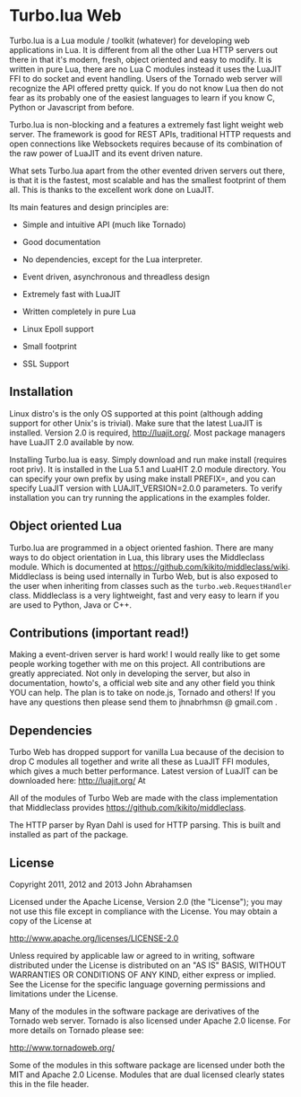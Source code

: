 Turbo.lua Web 
=============
Turbo.lua is a Lua module / toolkit (whatever) for developing web applications in Lua. It is different from all the other Lua HTTP servers out there in that it's modern, fresh, object oriented and easy to modify.
It is written in pure Lua, there are no Lua C modules instead it uses the LuaJIT FFI to do socket and event handling. Users of the Tornado web server will recognize the API offered pretty quick.
If you do not know Lua then do not fear as its probably one of the easiest languages to learn if you know C, Python or Javascript from before.

Turbo.lua is non-blocking and a features a extremely fast light weight web server. The framework is good for REST APIs, traditional HTTP requests and open connections like Websockets requires because of its combination of the raw
power of LuaJIT and its event driven nature.

What sets Turbo.lua apart from the other evented driven servers out there, is that it is the fastest, most scalable and has the smallest footprint of them all. This is thanks to the excellent work done on LuaJIT.

Its main features and design principles are:

- Simple and intuitive API (much like Tornado)

- Good documentation

- No dependencies, except for the Lua interpreter.

- Event driven, asynchronous and threadless design

- Extremely fast with LuaJIT

- Written completely in pure Lua

- Linux Epoll support

- Small footprint

- SSL Support

Installation
------------
Linux distro's is the only OS supported at this point (although adding support for other Unix's is trivial).
Make sure that the latest LuaJIT is installed. Version 2.0 is required, http://luajit.org/. Most package managers have LuaJIT 2.0 available by now.

Installing Turbo.lua is easy. Simply download and run make install (requires root priv). It is installed in the Lua 5.1 and LuaHIT 2.0 module directory. You can specify your own prefix by using make install PREFIX=<prefix>, and you can specify LuaJIT version with LUAJIT_VERSION=2.0.0 parameters. To verify installation you can try running the applications in the examples folder.

Object oriented Lua
-------------------
Turbo.lua are programmed in a object oriented fashion. There are many ways to do 
object orientation in Lua, this library uses the Middleclass module. Which is documented
at https://github.com/kikito/middleclass/wiki. Middleclass is being used internally in 
Turbo Web, but is also exposed to the user when inheriting from classes such as the
``turbo.web.RequestHandler`` class. Middleclass is a very lightweight, fast and very
easy to learn if you are used to Python, Java or C++. 

Contributions (important read!)
-----------------------------------------------
Making a event-driven server is hard work! I would really like to get some people working together with me on this project. All contributions are greatly appreciated. Not only in developing the server, but also in documentation, howto's, a official web site and any other field you think YOU can help. The plan is to take on node.js, Tornado and others! If you have any questions then please send them to jhnabrhmsn @ gmail.com .

Dependencies
------------
Turbo Web has dropped support for vanilla Lua because of the decision to drop C modules all together and write all these as LuaJIT FFI modules,
which gives a much better performance. Latest version of LuaJIT can be downloaded here: http://luajit.org/
At

All of the modules of Turbo Web are made with the class implementation that Middleclass provides <https://github.com/kikito/middleclass>. 

The HTTP parser by Ryan Dahl is used for HTTP parsing. This is built and installed as part of the package.

License
-------
Copyright 2011, 2012 and 2013 John Abrahamsen

Licensed under the Apache License, Version 2.0 (the "License");
you may not use this file except in compliance with the License.
You may obtain a copy of the License at

http://www.apache.org/licenses/LICENSE-2.0

Unless required by applicable law or agreed to in writing, software
distributed under the License is distributed on an "AS IS" BASIS,
WITHOUT WARRANTIES OR CONDITIONS OF ANY KIND, either express or implied.
See the License for the specific language governing permissions and
limitations under the License.

Many of the modules in the software package are derivatives of the 
Tornado web server. Tornado is also licensed under Apache 2.0 license.
For more details on Tornado please see:

<http://www.tornadoweb.org/>

Some of the modules in this software package are licensed under
both the MIT and Apache 2.0 License. Modules that are dual licensed 
clearly states this in the file header.

